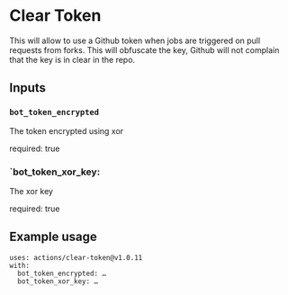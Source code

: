 


# Clear Token

This will allow to use a Github token when jobs are triggered on pull requests from forks. 
This will obfuscate the key, Github will not complain that the key is in clear in the repo.

## Inputs

### `bot_token_encrypted`

The token encrypted using xor

required: true

### `bot_token_xor_key:

The xor key

required: true

## Example usage

```
uses: actions/clear-token@v1.0.11
with:
  bot_token_encrypted: …
  bot_token_xor_key: …
```


